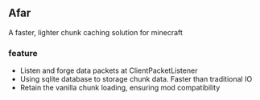 ## Afar     
A faster, lighter chunk caching solution for minecraft
### feature
- Listen and forge data packets at ClientPacketListener
- Using sqlite database to storage chunk data. Faster than traditional IO
- Retain the vanilla chunk loading, ensuring mod compatibility
